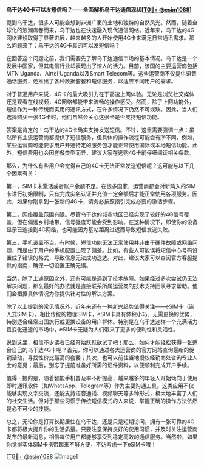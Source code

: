 **乌干达4G卡可以发短信吗？——全面解析乌干达通信现状[[TG💪+ @esim1088](https://t.me/s/esim1088)]**

提到乌干达，很多人可能会想到非洲广袤的土地和独特的自然风光。然而，随着全球化的浪潮席卷而来，乌干达也在快速融入现代通信网络。近年来，乌干达的4G网络建设取得了显著进展，越来越多的人开始使用4G卡来满足日常通讯需求。那么问题来了：乌干达的4G卡真的可以发短信吗？

在回答这个问题之前，我们需要先了解乌干达通信市场的基本情况。乌干达是一个发展中国家，但其电信行业却表现出了惊人的活力。目前，该国的主要运营商包括MTN Uganda、Airtel Uganda以及Smart Telecom等。这些运营商不仅提供语音通话服务，还推出了各种数据套餐和短信服务，以适应不同用户的需求。

对于普通用户来说，4G卡的最大吸引力在于高速上网体验。无论是浏览社交媒体还是观看在线视频，4G网络都能带来流畅的操作感受。然而，除了上网功能外，短信作为一种传统而实用的通讯方式，在许多情况下仍然不可或缺。因此，当人们选择购买一张4G卡时，他们自然会关心这张卡是否支持短信功能。

答案是肯定的！乌干达的4G卡确实支持发送短信。不过，这里需要强调一点：虽然所有主流运营商都提供了短信服务，但具体的操作流程可能会有所不同。例如，某些运营商可能要求用户开通特定的服务包才能正常使用国际或本地短信功能。此外，短信费用也会因套餐类型而异，建议大家在选购4G卡前仔细阅读相关条款。

那么，为什么有些用户会觉得自己的4G卡无法正常发送短信呢？这可能与以下几个因素有关：

第一，SIM卡未激活或者账户余额不足。在很多国家，运营商都会对新购入的SIM卡进行初始限制，只有完成实名认证并充值一定金额后才能正常使用各项服务。因此，如果你刚拿到一张新的4G卡，请务必按照指引完成必要的激活步骤。

第二，网络覆盖范围有限。尽管乌干达的城市地区已经实现了较好的4G信号覆盖，但在偏远乡村地带，信号强度可能会受到影响。在这种情况下，即使你的设备显示已连接到4G网络，也可能因为基站距离过远而导致短信发送失败。

第三，手机设置不当。有时候，短信功能无法正常使用并非由于硬件故障或网络问题，而是由于用户的手机配置出现了偏差。比如，有些人可能误将短信中心号码设置成了错误的格式，导致信息无法成功送达。对此，建议大家可以查阅官方客服提供的指南，确保一切设置正确无误。

当然，除了上述原因之外，还有可能是遇到了技术故障。如果经过多次尝试仍无法解决问题，那么最好的办法就是直接联系所属运营商的技术支持团队寻求帮助。他们会根据具体情况为你提供针对性的解决方案。

除了以上提到的常见情况外，近年来还有一种新兴趋势值得关注——eSIM卡（嵌入式SIM卡）。相比传统的物理SIM卡，eSIM卡具有体积小巧、无需更换的优势，特别适合经常出国旅行或更换设备的用户群体。特别是在乌干达这样一个充满活力且变化迅速的市场中，eSIM卡无疑为人们带来了更多的便利性和灵活性。

说到这里，相信不少读者已经开始跃跃欲试了吧！那么，如何才能轻松获得一张适合自己的乌干达4G卡呢？首先，你可以通过各大运营商的官方网站查询最新的促销活动，寻找性价比最高的套餐；其次，也可以前往当地授权经销商处咨询专业人士的意见；最后，别忘了提前准备好所需的证件资料，以便顺利完成开户手续。

值得一提的是，随着智能手机普及率不断提高，越来越多的年轻人开始倾向于使用即时通讯软件（如WhatsApp、Telegram等）作为主要沟通工具。这类应用不仅能够实现文字交流，还能支持语音通话、视频聊天等多种形式，极大地丰富了人们的社交生活。但对于那些习惯于传统短信模式的人来说，掌握正确的操作方法依然是必不可少的技能。

总之，无论你是打算长期居住在乌干达，还是只是短期访问，拥有一张可靠的4G卡都将极大提升你的生活质量。只要注意保持良好的使用习惯，并及时关注运营商发布的最新消息，相信每位用户都能够享受到稳定高效的通信服务。当然啦，如果你觉得实体SIM卡携带起来不够方便，不妨考虑一下eSIM卡哦！

[[TG💪+ @esim1088](https://t.me/s/esim1088) ![Image](https://i.postimg.cc/4NQfJmqS/Snipaste-2025-05-13-00-14-12.png)]
